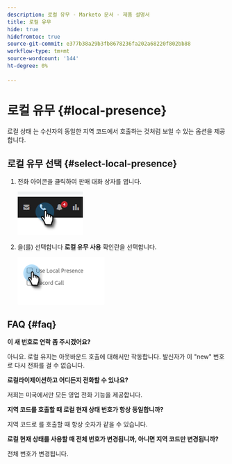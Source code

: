 ```yaml
---
description: 로컬 유무 - Marketo 문서 - 제품 설명서
title: 로컬 유무
hide: true
hidefromtoc: true
source-git-commit: e377b38a29b3fb8678236fa202a68220f802bb88
workflow-type: tm+mt
source-wordcount: '144'
ht-degree: 0%

---
```


# 로컬 유무 {#local-presence}

로컬 상태 는 수신자의 동일한 지역 코드에서 호출하는 것처럼 보일 수 있는 옵션을 제공합니다.

## 로컬 유무 선택 {#select-local-presence}

1. 전화 아이콘을 클릭하여 판매 대화 상자를 엽니다.

   ![](assets/local-presence-1.png)

1. 을(를) 선택합니다 **로컬 유무 사용** 확인란을 선택합니다.

   ![](assets/local-presence-2.png)

## FAQ {#faq}

**이 새 번호로 연락 좀 주시겠어요?**

아니요. 로컬 유지는 아웃바운드 호출에 대해서만 작동합니다. 발신자가 이 &quot;new&quot; 번호로 다시 전화를 걸 수 없습니다.

**로컬라이제이션하고 어디든지 전화할 수 있나요?**

저희는 미국에서만 모든 영업 전화 기능을 제공합니다.

**지역 코드를 호출할 때 로컬 현재 상태 번호가 항상 동일합니까?**

지역 코드로 를 호출할 때 항상 숫자가 같을 수 있습니다.

**로컬 현재 상태를 사용할 때 전체 번호가 변경됩니까, 아니면 지역 코드만 변경됩니까?**

전체 번호가 변경됩니다.
